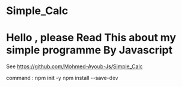 # Simple_Calc
# Hello , please Read This about my simple programme By Javascript
See
https://github.com/Mohmed-Ayoub-Js/Simple_Calc


command : 
npm init -y 
npm install --save-dev